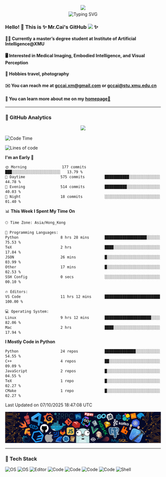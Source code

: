 <!-- <div align=center><img src="img/title2.png"></div> -->
<!-- <img align='right' src="https://media.giphy.com/media/v1.Y2lkPTc5MGI3NjExMjZ3bjB3YnhnZ3NhYnU3cXZkZWltdWc0dXQxbnIxNzNheDg3ZmI0eCZlcD12MV9pbnRlcm5hbF9naWZfYnlfaWQmY3Q9Zw/2z73e5pARxR03U7CB7/giphy.gif" width="260">  -->


<div align="center">
  <img src="https://capsule-render.vercel.app/api?type=waving&height=125&color=FFA0A0FF&text=Guoci%20%20Cai&section=header&reversal=false&fontAlign=50&descAlign=60&descAlignY=33&fontColor=FFFFFFFF&animation=twinkling&fontSize=35&textBg=false&fontAlignY=35" />
</div>

<div align="center">
  <img align='center' src="https://readme-typing-svg.herokuapp.com?font=Chiron+GoRound+TC&pause=1000&color=F7A59D&center=true&vCenter=true&multiline=true&width=435&height=40&lines=Mostly+Human%2C+Slightly+Neural" alt="Typing SVG" />
</div>

<h3> Hello! 👋 This is ✨ Mr.Cai's GitHub <img src="https://media.giphy.com/media/du3J3cXyzhj75IOgvA/giphy.gif" width="25"> ✨ </h3>

#### 👨‍💻 Currently a master’s degree student at Institute of Artificial Intelligence@XMU
#### 🖥️ Interested in Medical Imaging, Embodied Intelligence, and Visual Perception
#### 📸 Hobbies travel, photography
<!-- #### ✈️ [Welcome to my blog🔗](https://cgc12123.github.io/) -->
#### ✉️ You can reach me at gccai.xm@gmail.com or gccai@stu.xmu.edu.cn
#### 🙋 You can learn more about me on my [homepage🔗](https://cgc12123.github.io/)
<!-- <img  src="https://media.giphy.com/media/FPbnShq1h1IS5FQyPD/giphy.gif" width="100"> -->

---

<!--
**CGC12123/CGC12123** is a  _special_  repository because its `README.md` (this file) appears on your GitHub profile.
Here are some ideas to get you started:
- 🔭 I’m currently working on ...
- 🌱 I’m currently learning ...
- 👯 I’m looking to collaborate on ...
- 🤔 I’m looking for help with ...
- 💬 Ask me about ...
- 📫 How to reach me: ...
- 😄 Pronouns: ...
- ⚡ Fun fact: ...
-->

<!-- ![CGC's Most used languages](https://github-readme-stats.vercel.app/api/top-langs?username=CGC12123&show_icons=true&count_private=true&theme=gotham) -->
### 🌟 GitHub Analytics

<!-- <div align=center><img src="https://metrics.lecoq.io/CGC12123?template=classic&languages=1&base=header%2C%20activity%2C%20community%2C%20repositories%2C%20metadata&base.indepth=false&base.hireable=false&base.skip=false&languages=false&languages.ignored=html%2C%20css%2C%20vhdl%2C%20javascript&languages.limit=8&languages.threshold=0%25&languages.other=false&languages.colors=github&languages.sections=most-used&languages.indepth=false&languages.analysis.timeout=15&languages.analysis.timeout.repositories=7.5&languages.categories=markup%2C%20programming&languages.recent.categories=markup%2C%20programming&languages.recent.load=300&languages.recent.days=14&config.timezone=Beijing"></div> -->

<center class="half">
<!--   <img src="./img/plane1.png" width=00/> -->
  <img src="[https://spotify-github-profile.vercel.app/api/view?uid=31k53kp6hgkbovg72427dya5av44&cover_image=true&theme=default&show_offline=false&background_color=121212](https://github-profile-trophy.vercel.app/?username=CGC12123)" width=200/>
<!--   <img src="./img/plane2.png" width=200/> -->
</center>

<!-- <img width="150" src="./img/plane1.png" />&emsp;&emsp;&emsp;&emsp;
<img src="[https://spotify-github-profile.vercel.app/api/view?uid=31k53kp6hgkbovg72427dya5av44&cover_image=true&theme=default&show_offline=false&background_color=121212](https://github-profile-trophy.vercel.app/?username=CGC12123)" />
&emsp;&emsp;&emsp;&emsp;
<img width="150" src="./img/plane2.png" /> -->
<!-- <div align="center"> <img src="https://github-profile-trophy.vercel.app/?username=CGC12123" /> </div> -->

<!-- 原来的state -->
<!-- ![CGC's GitHub stats](https://github-readme-stats.vercel.app/api?username=CGC12123&show_icons=true&theme=transparent) -->
<!-- ![CGC's Most used languages](https://github-readme-stats.vercel.app/api/top-langs/?username=CGC12123&layout=compact&hide_border=true&langs_count=10) -->
<!-- <div align="center"> <img src="https://activity-graph.herokuapp.com/graph?username=CGC12123&theme=xcode" /> </div> -->

<!--START_SECTION:waka-->
![Code Time](http://img.shields.io/badge/Code%20Time-645%20hrs%2019%20mins-blue)

![Lines of code](https://img.shields.io/badge/From%20Hello%20World%20I%27ve%20Written-10.5%20million%20lines%20of%20code-blue)

**I'm an Early 🐤** 

```text
🌞 Morning                177 commits         ███░░░░░░░░░░░░░░░░░░░░░░   13.79 % 
🌆 Daytime                575 commits         ███████████░░░░░░░░░░░░░░   44.78 % 
🌃 Evening                514 commits         ██████████░░░░░░░░░░░░░░░   40.03 % 
🌙 Night                  18 commits          ░░░░░░░░░░░░░░░░░░░░░░░░░   01.40 % 
```


📊 **This Week I Spent My Time On** 

```text
🕑︎ Time Zone: Asia/Hong_Kong

💬 Programming Languages: 
Python                   8 hrs 28 mins       ███████████████████░░░░░░   75.53 % 
TeX                      2 hrs               ████░░░░░░░░░░░░░░░░░░░░░   17.84 % 
JSON                     26 mins             █░░░░░░░░░░░░░░░░░░░░░░░░   03.99 % 
Other                    17 mins             █░░░░░░░░░░░░░░░░░░░░░░░░   02.53 % 
SSH Config               0 secs              ░░░░░░░░░░░░░░░░░░░░░░░░░   00.10 % 

🔥 Editors: 
VS Code                  11 hrs 12 mins      █████████████████████████   100.00 % 

💻 Operating System: 
Linux                    9 hrs 12 mins       █████████████████████░░░░   82.06 % 
Mac                      2 hrs               ████░░░░░░░░░░░░░░░░░░░░░   17.94 % 
```

**I Mostly Code in Python** 

```text
Python                   24 repos            ██████████████░░░░░░░░░░░   54.55 % 
C++                      4 repos             ██░░░░░░░░░░░░░░░░░░░░░░░   09.09 % 
JavaScript               2 repos             █░░░░░░░░░░░░░░░░░░░░░░░░   04.55 % 
TeX                      1 repo              █░░░░░░░░░░░░░░░░░░░░░░░░   02.27 % 
CMake                    1 repo              █░░░░░░░░░░░░░░░░░░░░░░░░   02.27 % 
```




 Last Updated on 07/10/2025 18:47:08 UTC
<!--END_SECTION:waka-->

<!-- [![CGC's github activity graph](https://github-readme-activity-graph.vercel.app/graph?username=CGC12123&theme=xcode)](https://github.com/CGC12123/github-readme-activity-graph) -->

<div align="center"> <img src="./img/code.png" /> </div>

---

### 🔧 Tech Stack
<!-- ![OS](https://img.shields.io/badge/OS-LINUX-informational?style=flat&logo=img/svg/linux.svg&logoColor=white&color=2bbc8a) -->
![OS](https://img.shields.io/badge/OS-LINUX-informational?style=flat&logo=data:image/svg%2bxml;base64,"./img/svg/linux.svg"&color=f8c387)
![OS](https://img.shields.io/badge/OS-ROS-informational?style=flat&logo=data:image/svg%2bxml;base64,<BASE64_DATA>&color=64483d)
![Editor](https://img.shields.io/badge/Editor-Visual_Studio_Code-informational?style=flat&logo=data:image/svg%2bxml;base64,<BASE64_DATA>&color=7cabb1)
![Code](https://img.shields.io/badge/Code-Python-informational?style=flat&logo=data:image/svg%2bxml;base64,<BASE64_DATA>&color=66a9c9)
![Code](https://img.shields.io/badge/Code-C-informational?style=flat&logo=data:image/svg%2bxml;base64,<BASE64_DATA>&color=525288)
![Code](https://img.shields.io/badge/Code-C++-informational?style=flat&logo=data:image/svg%2bxml;base64,<BASE64_DATA>&color=66a9c9)
![Code](https://img.shields.io/badge/Code-Make-informational?style=flat&logo=data:image/svg%2bxml;base64,<BASE64_DATA>)
![Shell](https://img.shields.io/badge/Shell-Bash-informational?style=flat&logo=data:image/svg%2bxml;base64,<BASE64_DATA>&color=66c18c)
<!-- <span > <img src="https://img.shields.io/badge/-HTML5-E34F26?style=flat-square&logo=html5&logoColor=white" /> -->
